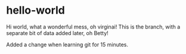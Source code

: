 # hello-world
Hi world, what a wonderful mess, oh virginai!
This is the branch, with a separate bit of data added later, oh Betty!

Added a change when learning git for 15 minutes.

